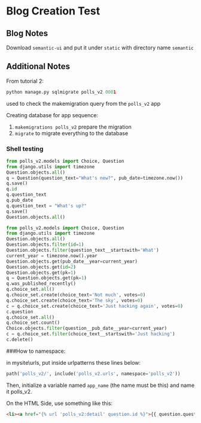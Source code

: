 # Blog Creation Test

## Blog Notes

Download `semantic-ui` and put it under `static` with directory name `semantic`

##  Additional Notes
From tutorial 2: 

```python
python manage.py sqlmigrate polls_v2 0001
```
used to check the makemigration query from the `polls_v2` app

Creating database for app sequence:
1. `makemigrations polls_v2` prepare the migration
2. `migrate` to migrate everything to the database

### Shell testing
```python
from polls_v2.models import Choice, Question
from django.utils import timezone
Question.objects.all()
q = Question(question_text="What's new?", pub_date=timezone.now())
q.save()
q.id
q.question_text
q.pub_date
q.question_text = "What's up?"
q.save()
Question.objects.all()
```

```python
from polls_v2.models import Choice, Question
from django.utils import timezone
Question.objects.all()
Question.objects.filter(id=1)
Question.objects.filter(question_text__startswith='What')
current_year = timezone.now().year
Question.objects.get(pub_date__year=current_year)
Question.objects.get(id=2)
Question.objects.get(pk=1)
q = Question.objects.get(pk=1)
q.was_published_recently()
q.choice_set.all()
q.choice_set.create(choice_text='Not much', votes=0)
q.choice_set.create(choice_text='The sky', votes=0)
c = q.choice_set.create(choice_text='Just hacking again', votes=0)
c.question
q.choice_set.all()
q.choice_set.count()
Choice.objects.filter(question__pub_date__year=current_year)
c = q.choice_set.filter(choice_text__startswith='Just hacking')
c.delete()
```

###How to namespace: 

in mysite\urls, put inside urlpatterns these lines below:  
```python
path('polls_v2/', include('polls_v2.urls', namespace='polls_v2'))
```
Then, initialize a variable named `app_name` (the name must be this) and name it polls_v2. 

On the HTML Side, use something like this: 
```HTML
<li><a href="{% url 'polls_v2:detail' question.id %}">{{ question.question_text }}</a></li>
```